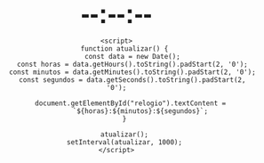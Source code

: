 <!DOCTYPE html>
<html>
<head>
    <title></title>
    <style>
        body { 
            font-family: Arial, sans-serif;
            text-align: center;
            margin-top: 50px;
        }
        #relogio {
            font-size: 48px;
            font-weight: bold;
        }
    </style>
</head>
<body>
    <div id="relogio">--:--:--</div>

    <script>
        function atualizar() {
            const data = new Date();
            const horas = data.getHours().toString().padStart(2, '0');
            const minutos = data.getMinutes().toString().padStart(2, '0');
            const segundos = data.getSeconds().toString().padStart(2, '0');
            
            document.getElementById("relogio").textContent = 
                `${horas}:${minutos}:${segundos}`;
        }
        
        atualizar();
        setInterval(atualizar, 1000);
    </script>
</body>
</html>
